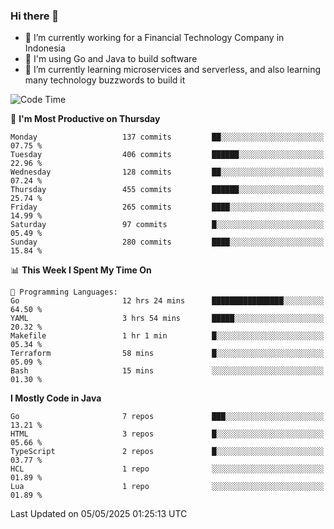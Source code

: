 ### Hi there 👋

<!--
**mazzama/mazzama** is a ✨ _special_ ✨ repository because its `README.md` (this file) appears on your GitHub profile.

Here are some ideas to get you started:

- 🔭 I’m currently working on ...
- 🌱 I’m currently learning ...
- 👯 I’m looking to collaborate on ...
- 🤔 I’m looking for help with ...
- 💬 Ask me about ...
- 📫 How to reach me: ...
- 😄 Pronouns: ...
- ⚡ Fun fact: ...
-->

- 🔭 I’m currently working for a Financial Technology Company in Indonesia
- :gun: I'm using Go and Java to build software
- 🌱 I’m currently learning microservices and serverless, and also learning many technology buzzwords to build it

<!--START_SECTION:waka-->
![Code Time](http://img.shields.io/badge/Code%20Time-3%2C884%20hrs%2056%20mins-blue)

📅 **I'm Most Productive on Thursday** 

```text
Monday                   137 commits         ██░░░░░░░░░░░░░░░░░░░░░░░   07.75 % 
Tuesday                  406 commits         ██████░░░░░░░░░░░░░░░░░░░   22.96 % 
Wednesday                128 commits         ██░░░░░░░░░░░░░░░░░░░░░░░   07.24 % 
Thursday                 455 commits         ██████░░░░░░░░░░░░░░░░░░░   25.74 % 
Friday                   265 commits         ████░░░░░░░░░░░░░░░░░░░░░   14.99 % 
Saturday                 97 commits          █░░░░░░░░░░░░░░░░░░░░░░░░   05.49 % 
Sunday                   280 commits         ████░░░░░░░░░░░░░░░░░░░░░   15.84 % 
```


📊 **This Week I Spent My Time On** 

```text
💬 Programming Languages: 
Go                       12 hrs 24 mins      ████████████████░░░░░░░░░   64.50 % 
YAML                     3 hrs 54 mins       █████░░░░░░░░░░░░░░░░░░░░   20.32 % 
Makefile                 1 hr 1 min          █░░░░░░░░░░░░░░░░░░░░░░░░   05.34 % 
Terraform                58 mins             █░░░░░░░░░░░░░░░░░░░░░░░░   05.09 % 
Bash                     15 mins             ░░░░░░░░░░░░░░░░░░░░░░░░░   01.30 % 
```

**I Mostly Code in Java** 

```text
Go                       7 repos             ███░░░░░░░░░░░░░░░░░░░░░░   13.21 % 
HTML                     3 repos             █░░░░░░░░░░░░░░░░░░░░░░░░   05.66 % 
TypeScript               2 repos             █░░░░░░░░░░░░░░░░░░░░░░░░   03.77 % 
HCL                      1 repo              ░░░░░░░░░░░░░░░░░░░░░░░░░   01.89 % 
Lua                      1 repo              ░░░░░░░░░░░░░░░░░░░░░░░░░   01.89 % 
```




 Last Updated on 05/05/2025 01:25:13 UTC
<!--END_SECTION:waka-->
